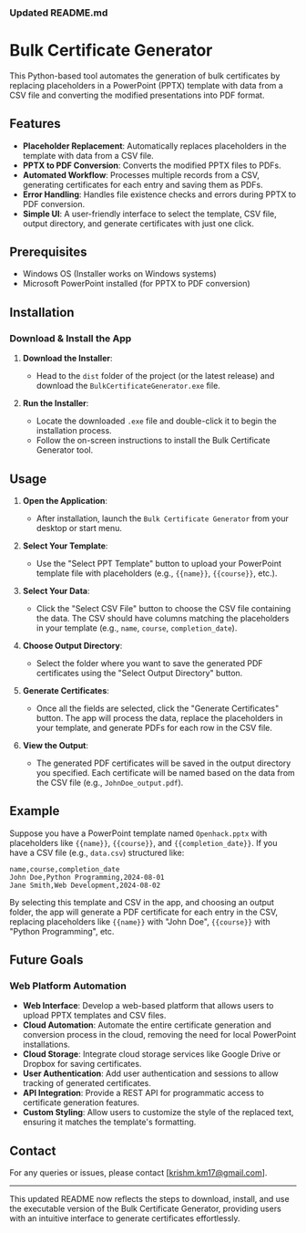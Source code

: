 ### Updated README.md

# Bulk Certificate Generator

This Python-based tool automates the generation of bulk certificates by replacing placeholders in a PowerPoint (PPTX) template with data from a CSV file and converting the modified presentations into PDF format.

## Features

- **Placeholder Replacement**: Automatically replaces placeholders in the template with data from a CSV file.
- **PPTX to PDF Conversion**: Converts the modified PPTX files to PDFs.
- **Automated Workflow**: Processes multiple records from a CSV, generating certificates for each entry and saving them as PDFs.
- **Error Handling**: Handles file existence checks and errors during PPTX to PDF conversion.
- **Simple UI**: A user-friendly interface to select the template, CSV file, output directory, and generate certificates with just one click.

## Prerequisites

- Windows OS (Installer works on Windows systems)
- Microsoft PowerPoint installed (for PPTX to PDF conversion)
  
## Installation

### Download & Install the App

1. **Download the Installer**:
   - Head to the `dist` folder of the project (or the latest release) and download the `BulkCertificateGenerator.exe` file.

2. **Run the Installer**:
   - Locate the downloaded `.exe` file and double-click it to begin the installation process.
   - Follow the on-screen instructions to install the Bulk Certificate Generator tool.

## Usage

1. **Open the Application**:
   - After installation, launch the `Bulk Certificate Generator` from your desktop or start menu.

2. **Select Your Template**:
   - Use the "Select PPT Template" button to upload your PowerPoint template file with placeholders (e.g., `{{name}}`, `{{course}}`, etc.).

3. **Select Your Data**:
   - Click the "Select CSV File" button to choose the CSV file containing the data. The CSV should have columns matching the placeholders in your template (e.g., `name`, `course`, `completion_date`).

4. **Choose Output Directory**:
   - Select the folder where you want to save the generated PDF certificates using the "Select Output Directory" button.

5. **Generate Certificates**:
   - Once all the fields are selected, click the "Generate Certificates" button. The app will process the data, replace the placeholders in your template, and generate PDFs for each row in the CSV file.

6. **View the Output**:
   - The generated PDF certificates will be saved in the output directory you specified. Each certificate will be named based on the data from the CSV file (e.g., `JohnDoe_output.pdf`).

## Example

Suppose you have a PowerPoint template named `Openhack.pptx` with placeholders like `{{name}}`, `{{course}}`, and `{{completion_date}}`. If you have a CSV file (e.g., `data.csv`) structured like:

```csv
name,course,completion_date
John Doe,Python Programming,2024-08-01
Jane Smith,Web Development,2024-08-02
```

By selecting this template and CSV in the app, and choosing an output folder, the app will generate a PDF certificate for each entry in the CSV, replacing placeholders like `{{name}}` with "John Doe", `{{course}}` with "Python Programming", etc.

## Future Goals

### Web Platform Automation

- **Web Interface**: Develop a web-based platform that allows users to upload PPTX templates and CSV files.
- **Cloud Automation**: Automate the entire certificate generation and conversion process in the cloud, removing the need for local PowerPoint installations.
- **Cloud Storage**: Integrate cloud storage services like Google Drive or Dropbox for saving certificates.
- **User Authentication**: Add user authentication and sessions to allow tracking of generated certificates.
- **API Integration**: Provide a REST API for programmatic access to certificate generation features.
- **Custom Styling**: Allow users to customize the style of the replaced text, ensuring it matches the template's formatting.

## Contact

For any queries or issues, please contact [krishm.km17@gmail.com].

---

This updated README now reflects the steps to download, install, and use the executable version of the Bulk Certificate Generator, providing users with an intuitive interface to generate certificates effortlessly.